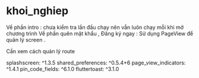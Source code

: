 # khoi_nghiep

Về phần intro : chưa kiểm tra lần đầu chạy nên vẫn luôn chạy mỗi khi mở chương trình
Về phần quên mật khẩu , Đăng ký ngay : Sử dụng PageView để quản lý screen .

Cần xem cách quản lý route

splashscreen: ^1.3.5
shared_preferences: ^0.5.4+6
page_view_indicators: ^1.4.1
pin_code_fields: ^6.1.0
fluttertoast: ^3.1.0
